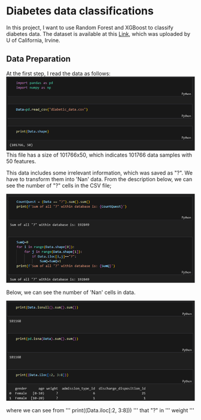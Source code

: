 # Diabetes data classifications
In this project, I want to use Random Forest and XGBoost to classify diabetes data.
The dataset is available at this [Link](https://archive.ics.uci.edu/dataset/296/diabetes+130-us+hospitals+for+years+1999-2008), which was uploaded by U of California, Irvine.

## Data Preparation
At the first step, I read the data as follows:
![](Im1.png)
This file has a size of 101766x50, which indicates 101766 data samples with 50 features.

This data includes some irrelevant information, which was saved as "?". We have to transform them into 'Nan' data.
From the description below, we can see the number of "?" cells in the CSV file;

![](Im2.png)

Below, we can see the number of 'Nan' cells in data.

![](Im3.png)

where we can see from 
'''
print((Data.iloc[:2, 3:8]))
'''
that "?" in ''' weight ''' 

